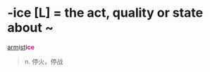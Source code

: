 # -ice [L] = the act, quality or state about ~

[arm](_arm_.md)i[st](_st_.md)<b style="color: #C71585;">ice</b>
> n. 停火，停战